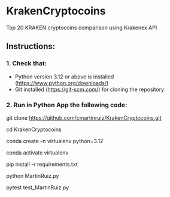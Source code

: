 # KrakenCryptocoins
Top 20 KRAKEN cryptocoins comparison using Krakenex API
## Instructions:
### 1. Check that:
* Python version 3.12 or above is installed (https://www.python.org/downloads/)
* Git installed (https://git-scm.com/) for cloning the repository

### 2. Run in Python App the following code:
git clone https://github.com/cmartinruiz/KrakenCryptocoins.git

cd KrakenCryptocoins

conda create -n virtualenv python=3.12

conda activate virtualenv

pip install -r requirements.txt

python MartinRuiz.py

pytest test_MartinRuiz.py
